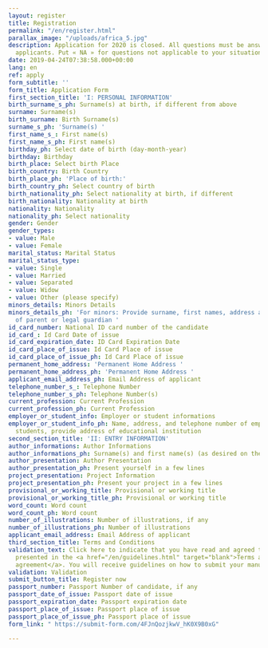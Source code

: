 ```yaml
---
layout: register
title: Registration
permalink: "/en/register.html"
parallax_image: "/uploads/africa_5.jpg"
description: Application for 2020 is closed. All questions must be answered by the
  applicants. Put « NA » for questions not applicable to your situation.
date: 2019-04-24T07:38:58.000+00:00
lang: en
ref: apply
form_subtitle: ''
form_title: Application Form
first_section_title: 'I: PERSONAL INFORMATION'
birth_surname_s_ph: Surname(s) at birth, if different from above
surname: Surname(s)
birth_surname: Birth Surname(s)
surname_s_ph: 'Surname(s) '
first_name_s_: First name(s)
first_name_s_ph: First name(s)
birthday_ph: Select date of birth (day-month-year)
birthday: Birthday
birth_place: Select birth Place
birth_country: Birth Country
birth_place_ph: 'Place of birth:'
birth_country_ph: Select country of birth
birth_nationality_ph: Select nationality at birth, if different
birth_nationality: Nationality at birth
nationality: Nationality
nationality_ph: Select nationality
gender: Gender
gender_types:
- value: Male
- value: Female
marital_status: Marital Status
marital_status_type:
- value: Single
- value: Married
- value: Separated
- value: Widow
- value: Other (please specify)
minors_details: Minors Details
minors_details_ph: 'For minors: Provide surname, first names, address and nationality
  of parent or legal guardian '
id_card_number: National ID card number of the candidate
id_card_: Id Card Date of issue
id_card_expiration_date: ID Card Expiration Date
id_card_place_of_issue: Id Card Place of issue
id_card_place_of_issue_ph: Id Card Place of issue
permanent_home_address: 'Permanent Home Address '
permanent_home_address_ph: 'Permanent Home Address '
applicant_email_address_ph: Email Address of applicant
telephone_number_s_: Telephone Number
telephone_number_s_ph: Telephone Number(s)
current_profession: Current Profession
current_profession_ph: Current Profession
employer_or_student_info: Employer or student informations
employer_or_student_info_ph: Name, address, and telephone number of employer. For
  students, provide address of educational institution
second_section_title: 'II: ENTRY INFORMATION'
author_informations: Author Informations
author_informations_ph: Surname(s) and first name(s) (as desired on the manuscript)
author_presentation: Author Presentation
author_presentation_ph: Present yourself in a few lines
project_presentation: Project Information
project_presentation_ph: Present your project in a few lines
provisional_or_working_title: Provisional or working title
provisional_or_working_title_ph: Provisional or working title
word_count: Word count
word_count_ph: Word count
number_of_illustrations: Number of illustrations, if any
number_of_illustrations_ph: Number of illustrations
applicant_email_address: Email Address of applicant
third_section_title: Terms and Conditions
validation_text: Click here to indicate that you have read and agreed to the terms
  presented in the <a href="/en/guidelines.html" target="blank">Terms and Conditions
  agreement</a>. You will receive guidelines on how to submit your manuscript.
validation: Validation
submit_button_title: Register now
passport_number: Passport Number of candidate, if any
passport_date_of_issue: Passport date of issue
passport_expiration_date: Passport expiration date
passport_place_of_issue: Passport place of issue
passport_place_of_issue_ph: Passport place of issue
form_link: " https://submit-form.com/4FJnQozjkwV_hK0X9B0xG"

---
```

